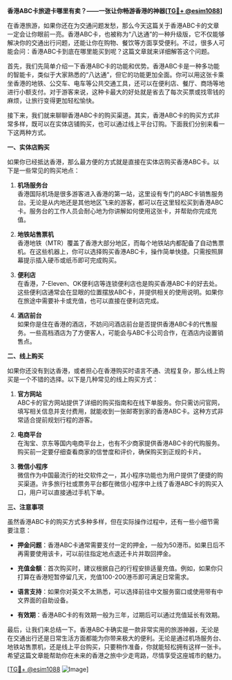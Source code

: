 **香港ABC卡旅遊卡哪里有卖？——一张让你畅游香港的神器[[TG💪+ @esim1088](https://t.me/s/esim1088)]**

在香港旅游，如果你还在为交通问题发愁，那么今天这篇关于香港ABC卡的文章一定会让你眼前一亮。香港ABC卡，也被称为“八达通”的一种升级版，它不仅能够解决你的交通出行问题，还能让你在购物、餐饮等方面享受便利。不过，很多人可能会问：香港ABC卡到底在哪里能买到呢？这篇文章就来详细解答这个问题。

首先，我们先简单介绍一下香港ABC卡的功能和优势。香港ABC卡是一种多功能的智能卡，类似于大家熟悉的“八达通”，但它的功能更加全面。你可以用这张卡乘坐香港的地铁、公交车、电车等公共交通工具，还可以在便利店、餐厅、商场等地进行小额支付。对于游客来说，这种卡最大的好处就是省去了每次买票或找零钱的麻烦，让旅行变得更加轻松愉快。

接下来，我们就来聊聊香港ABC卡的购买渠道。其实，香港ABC卡的购买方式非常多样，既可以在实体店铺购买，也可以通过线上平台订购。下面我们分别来看一下这两种方式。

**一、实体店购买**

如果你已经抵达香港，那么最方便的方式就是直接在实体店购买香港ABC卡。以下是一些常见的购买地点：

1. **机场服务台**  
   香港国际机场是很多游客进入香港的第一站，这里设有专门的ABC卡销售服务台。无论是从内地还是其他地区飞来的游客，都可以在这里轻松买到香港ABC卡。服务台的工作人员会耐心地为你讲解如何使用这张卡，并帮助你完成充值。

2. **地铁站售票机**  
   香港地铁（MTR）覆盖了香港大部分地区，而每个地铁站内都配备了自动售票机。在这些机器上，你可以选择购买香港ABC卡，操作简单快捷。只需按照屏幕提示插入硬币或纸币即可完成购买。

3. **便利店**  
   在香港，7-Eleven、OK便利店等连锁便利店也是购买香港ABC卡的好去处。这些便利店通常会在显眼的位置摆放ABC卡，并提供相关的使用说明。如果你在旅途中需要补卡或充值，也可以直接在便利店完成。

4. **酒店前台**  
   如果你是住在香港的酒店，不妨问问酒店前台是否提供香港ABC卡的代售服务。一些高档酒店为了方便客人，可能会与ABC卡公司合作，在酒店内设置销售点。

**二、线上购买**

如果你还没有到达香港，或者担心在香港购买时语言不通、流程复杂，那么线上购买是一个不错的选择。以下是几种常见的线上购买方式：

1. **官方网站**  
   ABC卡的官方网站提供了详细的购买指南和在线下单服务。你只需访问官网，填写相关信息并支付费用，就能收到一张邮寄到家的香港ABC卡。这种方式非常适合提前规划行程的游客。

2. **电商平台**  
   在淘宝、京东等国内电商平台上，也有不少商家提供香港ABC卡的代购服务。购买前一定要仔细查看商家的信誉度和评价，确保购买到正规的卡片。

3. **微信小程序**  
   微信作为中国最流行的社交软件之一，其小程序功能也为用户提供了便捷的购买渠道。许多旅行社或票务平台都在微信小程序中上线了香港ABC卡的购买入口，用户可以直接通过手机下单。

**三、注意事项**

虽然香港ABC卡的购买方式多种多样，但在实际操作过程中，还有一些小细节需要注意：

- **押金问题**：香港ABC卡通常需要支付一定的押金，一般为50港币。如果日后不再需要使用该卡，可以前往指定地点退还卡片并取回押金。
  
- **充值金额**：首次购买时，建议根据自己的行程安排适量充值。例如，如果你只打算在香港短暂停留几天，充值100-200港币即可满足日常需求。

- **语言支持**：如果你对英文不太熟悉，可以选择前往中文服务窗口或使用带有中文界面的自助设备。

- **有效期**：香港ABC卡的有效期一般为三年，过期后可以通过充值延长有效期。

最后，让我们来总结一下。香港ABC卡确实是一款非常实用的旅游神器，无论是在交通出行还是日常生活方面都能为你带来极大的便利。无论是通过机场服务台、地铁站售票机，还是线上平台购买，只要稍作准备，你就能轻松拥有这样一张卡。希望这篇文章能帮助你在未来的香港之旅中少走弯路，尽情享受这座城市的魅力。

[[TG💪+ @esim1088](https://t.me/s/esim1088) ![Image](https://i.postimg.cc/4NQfJmqS/Snipaste-2025-05-13-00-14-12.png)]
